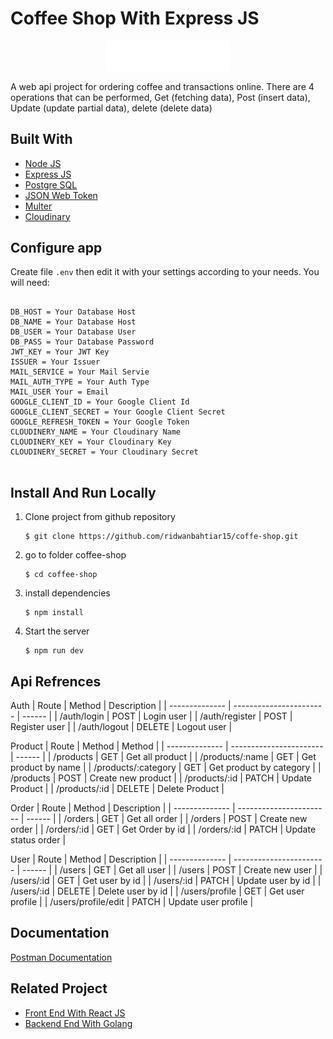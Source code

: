 # Coffee Shop With Express JS

<!-- ABOUT THE PROJECT -->

<p align="center">
        <img src="./coffee-shop-logo.webp" width="200px" alt="logo"></img>
</p>

A web api project for ordering coffee and transactions online. There are 4 operations that can be performed, Get (fetching data), Post (insert data), Update (update partial data), delete (delete data)

## Built With

- [Node JS](https://nodejs.org)
- [Express JS](https://expressjs.com)
- [Postgre SQL](https://www.postgresql.org/)
- [JSON Web Token](https://www.npmjs.com/package/jsonwebtoken)
- [Multer](https://www.npmjs.com/package/multer)
- [Cloudinary](https://www.npmjs.com/package/cloudinary)

## Configure app

Create file `.env` then edit it with your settings
according to your needs. You will need:

<pre>
<code>
DB_HOST = Your Database Host
DB_NAME = Your Database Host
DB_USER = Your Database User
DB_PASS = Your Database Password
JWT_KEY = Your JWT Key
ISSUER = Your Issuer
MAIL_SERVICE = Your Mail Servie
MAIL_AUTH_TYPE = Your Auth Type
MAIL_USER Your = Email
GOOGLE_CLIENT_ID = Your Google Client Id
GOOGLE_CLIENT_SECRET = Your Google Client Secret
GOOGLE_REFRESH_TOKEN = Your Google Token
CLOUDINERY_NAME = Your Cloudinary Name
CLOUDINERY_KEY = Your Cloudinary Key
CLOUDINERY_SECRET = Your Cloudinary Secret
</code>
</pre>

## Install And Run Locally

1.  Clone project from github repository

        $ git clone https://github.com/ridwanbahtiar15/coffe-shop.git

2.  go to folder coffee-shop

        $ cd coffee-shop

3.  install dependencies

        $ npm install

4.  Start the server

        $ npm run dev

## Api Refrences

Auth
| Route | Method | Description |
| -------------- | ----------------------- | ------ |
| /auth/login | POST | Login user |
| /auth/register | POST | Register user |
| /auth/logout | DELETE | Logout user |

Product
| Route | Method | Method |
| -------------- | ----------------------- | ------ |
| /products | GET | Get all product |
| /products/:name | GET | Get product by name |
| /products/:category | GET | Get product by category |
| /products | POST | Create new product |
| /products/:id | PATCH | Update Product |
| /products/:id | DELETE | Delete Product |

Order
| Route | Method | Description |
| -------------- | ----------------------- | ------ |
| /orders | GET | Get all order |
| /orders | POST | Create new order |
| /orders/:id | GET | Get Order by id |
| /orders/:id | PATCH | Update status order |

User
| Route | Method | Description |
| -------------- | ----------------------- | ------ |
| /users | GET | Get all user |
| /users | POST | Create new user |
| /users/:id | GET | Get user by id |
| /users/:id | PATCH | Update user by id |
| /users/:id | DELETE | Delete user by id |
| /users/profile | GET | Get user profile |
| /users/profile/edit | PATCH | Update user profile |

## Documentation

[Postman Documentation](https://documenter.getpostman.com/view/28541505/2s9Yyqhgjq)

## Related Project

- [Front End With React JS](https://github.com/ridwanbahtiar15/coffee-shop-react-vite)
- [Backend End With Golang](https://github.com/ridwanbahtiar15/coffee-shop-golang)
